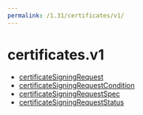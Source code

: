 ```yaml
---
permalink: /1.31/certificates/v1/
---
```


# certificates.v1



* [certificateSigningRequest](certificateSigningRequest.md)
* [certificateSigningRequestCondition](certificateSigningRequestCondition.md)
* [certificateSigningRequestSpec](certificateSigningRequestSpec.md)
* [certificateSigningRequestStatus](certificateSigningRequestStatus.md)